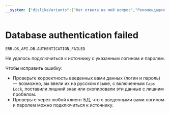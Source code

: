 ```yaml
---
__system: {"dislikeVariants":["Нет ответа на мой вопрос","Рекомендации не помогли","Содержание не соответствует заголовку","Другое"]}
---
```

# Database authentication failed

`ERR.DS_API.DB.AUTHENTICATION_FAILED`

Не удалось подключиться к источнику с указанным логином и паролем.

Чтобы исправить ошибку:

* Проверьте корректность введенных вами данных (логин и пароль) — возможно, вы ввели их на русском языке, с включенным `Caps Lock`, поставили лишний знак или скопировали эти данные с лишним пробелом.
* Проверьте через любой клиент БД, что с введенными вами логином и паролем можно подключиться к источнику.

